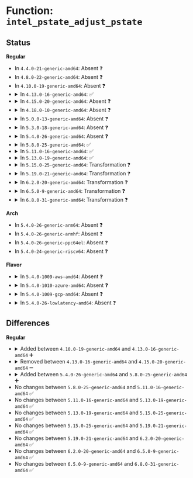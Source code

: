 # Function: <code>intel_pstate_adjust_pstate</code>

## Status
<b>Regular</b>
<ul>
<li>
In <code>4.4.0-21-generic-amd64</code>: Absent ❓
</li>
<li>
In <code>4.8.0-22-generic-amd64</code>: Absent ❓
</li>
<li>
In <code>4.10.0-19-generic-amd64</code>: Absent ❓
</li>
<li>
<details>
<summary>In <code>4.13.0-16-generic-amd64</code>: ✅</summary>

```c
void intel_pstate_adjust_pstate(struct cpudata * cpu, int target_pstate)
```

```json
{
  "name": "intel_pstate_adjust_pstate",
  "collision_type": "Unique Static",
  "inline_type": "No",
  "funcs": [
    {
      "addr": 18446744071586633680,
      "name": "intel_pstate_adjust_pstate",
      "external": false,
      "loc": "drivers/cpufreq/intel_pstate.c:1720",
      "file": "drivers/cpufreq/intel_pstate.c",
      "inline": "seen, unknown",
      "caller_inline": [],
      "caller_func": [
        "drivers/cpufreq/intel_pstate.c:intel_pstate_update_util",
        "drivers/cpufreq/intel_pstate.c:intel_pstate_update_util_pid"
      ]
    }
  ],
  "symbols": [
    {
      "addr": 18446744071586633680,
      "name": "intel_pstate_adjust_pstate",
      "section": ".text",
      "bind": "STB_LOCAL",
      "size": 462
    }
  ]
}
```
</details>
</li>
<li>
<details>
<summary>In <code>4.15.0-20-generic-amd64</code>: Absent ❓</summary>

```json
{
  "name": "intel_pstate_adjust_pstate",
  "collision_type": "Unique Static",
  "inline_type": "Full",
  "funcs": [
    {
      "addr": 18446744071587113702,
      "name": "intel_pstate_adjust_pstate",
      "external": false,
      "loc": "drivers/cpufreq/intel_pstate.c:1497",
      "file": "drivers/cpufreq/intel_pstate.c",
      "inline": "not declared, inlined",
      "caller_inline": [
        "drivers/cpufreq/intel_pstate.c:intel_pstate_update_util"
      ],
      "caller_func": []
    }
  ],
  "symbols": []
}
```
</details>
</li>
<li>
<details>
<summary>In <code>4.18.0-10-generic-amd64</code>: Absent ❓</summary>

```json
{
  "name": "intel_pstate_adjust_pstate",
  "collision_type": "Unique Static",
  "inline_type": "Full",
  "funcs": [
    {
      "addr": 18446744071587413304,
      "name": "intel_pstate_adjust_pstate",
      "external": false,
      "loc": "drivers/cpufreq/intel_pstate.c:1676",
      "file": "drivers/cpufreq/intel_pstate.c",
      "inline": "not declared, inlined",
      "caller_inline": [
        "drivers/cpufreq/intel_pstate.c:intel_pstate_update_util"
      ],
      "caller_func": []
    }
  ],
  "symbols": []
}
```
</details>
</li>
<li>
<details>
<summary>In <code>5.0.0-13-generic-amd64</code>: Absent ❓</summary>

```json
{
  "name": "intel_pstate_adjust_pstate",
  "collision_type": "Unique Static",
  "inline_type": "Full",
  "funcs": [
    {
      "addr": 18446744071587593512,
      "name": "intel_pstate_adjust_pstate",
      "external": false,
      "loc": "drivers/cpufreq/intel_pstate.c:1739",
      "file": "drivers/cpufreq/intel_pstate.c",
      "inline": "not declared, inlined",
      "caller_inline": [
        "drivers/cpufreq/intel_pstate.c:intel_pstate_update_util"
      ],
      "caller_func": []
    }
  ],
  "symbols": []
}
```
</details>
</li>
<li>
<details>
<summary>In <code>5.3.0-18-generic-amd64</code>: Absent ❓</summary>

```json
{
  "name": "intel_pstate_adjust_pstate",
  "collision_type": "Unique Static",
  "inline_type": "Full",
  "funcs": [
    {
      "addr": 18446744071587868867,
      "name": "intel_pstate_adjust_pstate",
      "external": false,
      "loc": "drivers/cpufreq/intel_pstate.c:1763",
      "file": "drivers/cpufreq/intel_pstate.c",
      "inline": "not declared, inlined",
      "caller_inline": [
        "drivers/cpufreq/intel_pstate.c:intel_pstate_update_util"
      ],
      "caller_func": []
    }
  ],
  "symbols": []
}
```
</details>
</li>
<li>
<details>
<summary>In <code>5.4.0-26-generic-amd64</code>: Absent ❓</summary>

```json
{
  "name": "intel_pstate_adjust_pstate",
  "collision_type": "Unique Static",
  "inline_type": "Full",
  "funcs": [
    {
      "addr": 18446744071588074099,
      "name": "intel_pstate_adjust_pstate",
      "external": false,
      "loc": "drivers/cpufreq/intel_pstate.c:1809",
      "file": "drivers/cpufreq/intel_pstate.c",
      "inline": "not declared, inlined",
      "caller_inline": [
        "drivers/cpufreq/intel_pstate.c:intel_pstate_update_util"
      ],
      "caller_func": []
    }
  ],
  "symbols": []
}
```
</details>
</li>
<li>
<details>
<summary>In <code>5.8.0-25-generic-amd64</code>: ✅</summary>

```c
void intel_pstate_adjust_pstate(struct cpudata * cpu)
```

```json
{
  "name": "intel_pstate_adjust_pstate",
  "collision_type": "Unique Static",
  "inline_type": "No",
  "funcs": [
    {
      "addr": 18446744071588938800,
      "name": "intel_pstate_adjust_pstate",
      "external": false,
      "loc": "drivers/cpufreq/intel_pstate.c:1817",
      "file": "drivers/cpufreq/intel_pstate.c",
      "inline": "seen, unknown",
      "caller_inline": [],
      "caller_func": [
        "drivers/cpufreq/intel_pstate.c:intel_pstate_update_util"
      ]
    }
  ],
  "symbols": [
    {
      "addr": 18446744071588938800,
      "name": "intel_pstate_adjust_pstate",
      "section": ".text",
      "bind": "STB_LOCAL",
      "size": 649
    }
  ]
}
```
</details>
</li>
<li>
<details>
<summary>In <code>5.11.0-16-generic-amd64</code>: ✅</summary>

```c
void intel_pstate_adjust_pstate(struct cpudata * cpu)
```

```json
{
  "name": "intel_pstate_adjust_pstate",
  "collision_type": "Unique Static",
  "inline_type": "No",
  "funcs": [
    {
      "addr": 18446744071588950416,
      "name": "intel_pstate_adjust_pstate",
      "external": false,
      "loc": "drivers/cpufreq/intel_pstate.c:1965",
      "file": "drivers/cpufreq/intel_pstate.c",
      "inline": "seen, unknown",
      "caller_inline": [],
      "caller_func": [
        "drivers/cpufreq/intel_pstate.c:intel_pstate_update_util"
      ]
    }
  ],
  "symbols": [
    {
      "addr": 18446744071588950416,
      "name": "intel_pstate_adjust_pstate",
      "section": ".text",
      "bind": "STB_LOCAL",
      "size": 530
    }
  ]
}
```
</details>
</li>
<li>
<details>
<summary>In <code>5.13.0-19-generic-amd64</code>: ✅</summary>

```c
void intel_pstate_adjust_pstate(struct cpudata * cpu)
```

```json
{
  "name": "intel_pstate_adjust_pstate",
  "collision_type": "Unique Static",
  "inline_type": "No",
  "funcs": [
    {
      "addr": 18446744071588838416,
      "name": "intel_pstate_adjust_pstate",
      "external": false,
      "loc": "drivers/cpufreq/intel_pstate.c:1962",
      "file": "drivers/cpufreq/intel_pstate.c",
      "inline": "seen, unknown",
      "caller_inline": [],
      "caller_func": [
        "drivers/cpufreq/intel_pstate.c:intel_pstate_update_util"
      ]
    }
  ],
  "symbols": [
    {
      "addr": 18446744071588838416,
      "name": "intel_pstate_adjust_pstate",
      "section": ".text",
      "bind": "STB_LOCAL",
      "size": 525
    }
  ]
}
```
</details>
</li>
<li>
<details>
<summary>In <code>5.15.0-25-generic-amd64</code>: Transformation ❓</summary>

```c
void intel_pstate_adjust_pstate(struct cpudata * cpu)
```

```json
{
  "name": "intel_pstate_adjust_pstate",
  "collision_type": "Unique Static",
  "inline_type": "No",
  "funcs": [
    {
      "addr": 0,
      "name": "intel_pstate_adjust_pstate",
      "external": false,
      "loc": "drivers/cpufreq/intel_pstate.c:2120",
      "file": "drivers/cpufreq/intel_pstate.c",
      "inline": "seen, unknown",
      "caller_inline": [],
      "caller_func": [
        "drivers/cpufreq/intel_pstate.c:intel_pstate_update_util"
      ]
    }
  ],
  "symbols": [
    {
      "addr": 18446744071589534144,
      "name": "intel_pstate_adjust_pstate",
      "section": ".text",
      "bind": "STB_LOCAL",
      "size": 536
    },
    {
      "addr": 18446744071592659687,
      "name": "intel_pstate_adjust_pstate.cold",
      "section": ".text",
      "bind": "STB_LOCAL",
      "size": 39
    }
  ]
}
```
</details>
</li>
<li>
<details>
<summary>In <code>5.19.0-21-generic-amd64</code>: Transformation ❓</summary>

```c
void intel_pstate_adjust_pstate(struct cpudata * cpu)
```

```json
{
  "name": "intel_pstate_adjust_pstate",
  "collision_type": "Unique Static",
  "inline_type": "No",
  "funcs": [
    {
      "addr": 0,
      "name": "intel_pstate_adjust_pstate",
      "external": false,
      "loc": "drivers/cpufreq/intel_pstate.c:2289",
      "file": "drivers/cpufreq/intel_pstate.c",
      "inline": "seen, unknown",
      "caller_inline": [],
      "caller_func": [
        "drivers/cpufreq/intel_pstate.c:intel_pstate_update_util"
      ]
    }
  ],
  "symbols": [
    {
      "addr": 18446744071591025792,
      "name": "intel_pstate_adjust_pstate",
      "section": ".text",
      "bind": "STB_LOCAL",
      "size": 604
    },
    {
      "addr": 18446744071594544675,
      "name": "intel_pstate_adjust_pstate.cold",
      "section": ".text",
      "bind": "STB_LOCAL",
      "size": 39
    }
  ]
}
```
</details>
</li>
<li>
<details>
<summary>In <code>6.2.0-20-generic-amd64</code>: Transformation ❓</summary>

```c
void intel_pstate_adjust_pstate(struct cpudata * cpu)
```

```json
{
  "name": "intel_pstate_adjust_pstate",
  "collision_type": "Unique Static",
  "inline_type": "No",
  "funcs": [
    {
      "addr": 0,
      "name": "intel_pstate_adjust_pstate",
      "external": false,
      "loc": "drivers/cpufreq/intel_pstate.c:2251",
      "file": "drivers/cpufreq/intel_pstate.c",
      "inline": "seen, unknown",
      "caller_inline": [],
      "caller_func": [
        "drivers/cpufreq/intel_pstate.c:intel_pstate_update_util"
      ]
    }
  ],
  "symbols": [
    {
      "addr": 18446744071592737488,
      "name": "intel_pstate_adjust_pstate",
      "section": ".text",
      "bind": "STB_LOCAL",
      "size": 609
    },
    {
      "addr": 18446744071596315252,
      "name": "intel_pstate_adjust_pstate.cold",
      "section": ".text",
      "bind": "STB_LOCAL",
      "size": 39
    }
  ]
}
```
</details>
</li>
<li>
<details>
<summary>In <code>6.5.0-9-generic-amd64</code>: Transformation ❓</summary>

```c
void intel_pstate_adjust_pstate(struct cpudata * cpu)
```

```json
{
  "name": "intel_pstate_adjust_pstate",
  "collision_type": "Unique Static",
  "inline_type": "No",
  "funcs": [
    {
      "addr": 0,
      "name": "intel_pstate_adjust_pstate",
      "external": false,
      "loc": "drivers/cpufreq/intel_pstate.c:2281",
      "file": "drivers/cpufreq/intel_pstate.c",
      "inline": "seen, unknown",
      "caller_inline": [],
      "caller_func": [
        "drivers/cpufreq/intel_pstate.c:intel_pstate_update_util"
      ]
    }
  ],
  "symbols": [
    {
      "addr": 18446744071593174592,
      "name": "intel_pstate_adjust_pstate",
      "section": ".text",
      "bind": "STB_LOCAL",
      "size": 609
    },
    {
      "addr": 18446744071596844669,
      "name": "intel_pstate_adjust_pstate.cold",
      "section": ".text",
      "bind": "STB_LOCAL",
      "size": 39
    }
  ]
}
```
</details>
</li>
<li>
<details>
<summary>In <code>6.8.0-31-generic-amd64</code>: Transformation ❓</summary>

```c
void intel_pstate_adjust_pstate(struct cpudata * cpu)
```

```json
{
  "name": "intel_pstate_adjust_pstate",
  "collision_type": "Unique Static",
  "inline_type": "No",
  "funcs": [
    {
      "addr": 0,
      "name": "intel_pstate_adjust_pstate",
      "external": false,
      "loc": "drivers/cpufreq/intel_pstate.c:2305",
      "file": "drivers/cpufreq/intel_pstate.c",
      "inline": "seen, unknown",
      "caller_inline": [],
      "caller_func": [
        "drivers/cpufreq/intel_pstate.c:intel_pstate_update_util"
      ]
    }
  ],
  "symbols": [
    {
      "addr": 18446744071593928608,
      "name": "intel_pstate_adjust_pstate",
      "section": ".text",
      "bind": "STB_LOCAL",
      "size": 581
    },
    {
      "addr": 18446744071597769791,
      "name": "intel_pstate_adjust_pstate.cold",
      "section": ".text",
      "bind": "STB_LOCAL",
      "size": 39
    }
  ]
}
```
</details>
</li>
</ul>
<b>Arch</b>
<ul>
<li>
In <code>5.4.0-26-generic-arm64</code>: Absent ❓
</li>
<li>
In <code>5.4.0-26-generic-armhf</code>: Absent ❓
</li>
<li>
In <code>5.4.0-26-generic-ppc64el</code>: Absent ❓
</li>
<li>
In <code>5.4.0-24-generic-riscv64</code>: Absent ❓
</li>
</ul>
<b>Flavor</b>
<ul>
<li>
<details>
<summary>In <code>5.4.0-1009-aws-amd64</code>: Absent ❓</summary>

```json
{
  "name": "intel_pstate_adjust_pstate",
  "collision_type": "Unique Static",
  "inline_type": "Full",
  "funcs": [
    {
      "addr": 18446744071587696243,
      "name": "intel_pstate_adjust_pstate",
      "external": false,
      "loc": "drivers/cpufreq/intel_pstate.c:1809",
      "file": "drivers/cpufreq/intel_pstate.c",
      "inline": "not declared, inlined",
      "caller_inline": [
        "drivers/cpufreq/intel_pstate.c:intel_pstate_update_util"
      ],
      "caller_func": []
    }
  ],
  "symbols": []
}
```
</details>
</li>
<li>
<details>
<summary>In <code>5.4.0-1010-azure-amd64</code>: Absent ❓</summary>

```json
{
  "name": "intel_pstate_adjust_pstate",
  "collision_type": "Unique Static",
  "inline_type": "Full",
  "funcs": [
    {
      "addr": 18446744071587479222,
      "name": "intel_pstate_adjust_pstate",
      "external": false,
      "loc": "drivers/cpufreq/intel_pstate.c:1809",
      "file": "drivers/cpufreq/intel_pstate.c",
      "inline": "not declared, inlined",
      "caller_inline": [
        "drivers/cpufreq/intel_pstate.c:intel_pstate_update_util"
      ],
      "caller_func": []
    }
  ],
  "symbols": []
}
```
</details>
</li>
<li>
<details>
<summary>In <code>5.4.0-1009-gcp-amd64</code>: Absent ❓</summary>

```json
{
  "name": "intel_pstate_adjust_pstate",
  "collision_type": "Unique Static",
  "inline_type": "Full",
  "funcs": [
    {
      "addr": 18446744071588030243,
      "name": "intel_pstate_adjust_pstate",
      "external": false,
      "loc": "drivers/cpufreq/intel_pstate.c:1809",
      "file": "drivers/cpufreq/intel_pstate.c",
      "inline": "not declared, inlined",
      "caller_inline": [
        "drivers/cpufreq/intel_pstate.c:intel_pstate_update_util"
      ],
      "caller_func": []
    }
  ],
  "symbols": []
}
```
</details>
</li>
<li>
<details>
<summary>In <code>5.4.0-26-lowlatency-amd64</code>: Absent ❓</summary>

```json
{
  "name": "intel_pstate_adjust_pstate",
  "collision_type": "Unique Static",
  "inline_type": "Full",
  "funcs": [
    {
      "addr": 18446744071588145715,
      "name": "intel_pstate_adjust_pstate",
      "external": false,
      "loc": "drivers/cpufreq/intel_pstate.c:1809",
      "file": "drivers/cpufreq/intel_pstate.c",
      "inline": "not declared, inlined",
      "caller_inline": [
        "drivers/cpufreq/intel_pstate.c:intel_pstate_update_util"
      ],
      "caller_func": []
    }
  ],
  "symbols": []
}
```
</details>
</li>
</ul>

## Differences
<b>Regular</b>
<ul>
<li>
<details>
<summary>Added between <code>4.10.0-19-generic-amd64</code> and <code>4.13.0-16-generic-amd64</code> ➕</summary>

```c
void intel_pstate_adjust_pstate(struct cpudata * cpu, int target_pstate)
```
</details>
</li>
<li>
<details>
<summary>Removed between <code>4.13.0-16-generic-amd64</code> and <code>4.15.0-20-generic-amd64</code> ➖</summary>

```c
void intel_pstate_adjust_pstate(struct cpudata * cpu, int target_pstate)
```
</details>
</li>
<li>
<details>
<summary>Added between <code>5.4.0-26-generic-amd64</code> and <code>5.8.0-25-generic-amd64</code> ➕</summary>

```c
void intel_pstate_adjust_pstate(struct cpudata * cpu)
```
</details>
</li>
<li>
No changes between <code>5.8.0-25-generic-amd64</code> and <code>5.11.0-16-generic-amd64</code> ✅
</li>
<li>
No changes between <code>5.11.0-16-generic-amd64</code> and <code>5.13.0-19-generic-amd64</code> ✅
</li>
<li>
No changes between <code>5.13.0-19-generic-amd64</code> and <code>5.15.0-25-generic-amd64</code> ✅
</li>
<li>
No changes between <code>5.15.0-25-generic-amd64</code> and <code>5.19.0-21-generic-amd64</code> ✅
</li>
<li>
No changes between <code>5.19.0-21-generic-amd64</code> and <code>6.2.0-20-generic-amd64</code> ✅
</li>
<li>
No changes between <code>6.2.0-20-generic-amd64</code> and <code>6.5.0-9-generic-amd64</code> ✅
</li>
<li>
No changes between <code>6.5.0-9-generic-amd64</code> and <code>6.8.0-31-generic-amd64</code> ✅
</li>
</ul>
